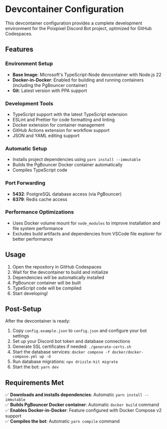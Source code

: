 # Devcontainer Configuration

This devcontainer configuration provides a complete development environment for the Poixpixel Discord Bot project, optimized for GitHub Codespaces.

## Features

### Environment Setup

- **Base Image**: Microsoft's TypeScript-Node devcontainer with Node.js 22
- **Docker-in-Docker**: Enabled for building and running containers (including the PgBouncer container)
- **Git**: Latest version with PPA support

### Development Tools

- TypeScript support with the latest TypeScript extension
- ESLint and Prettier for code formatting and linting
- Docker extension for container management
- GitHub Actions extension for workflow support
- JSON and YAML editing support

### Automatic Setup

- Installs project dependencies using `yarn install --immutable`
- Builds the PgBouncer Docker container automatically
- Compiles TypeScript code

### Port Forwarding

- **5432**: PostgreSQL database access (via PgBouncer)
- **6379**: Redis cache access

### Performance Optimizations

- Uses Docker volume mount for `node_modules` to improve installation and file system performance
- Excludes build artifacts and dependencies from VSCode file explorer for better performance

## Usage

1. Open the repository in GitHub Codespaces
2. Wait for the devcontainer to build and initialize
3. Dependencies will be automatically installed
4. PgBouncer container will be built
5. TypeScript code will be compiled
6. Start developing!

## Post-Setup

After the devcontainer is ready:

1. Copy `config.example.json` to `config.json` and configure your bot settings
2. Set up your Discord bot token and database connections
3. Generate SSL certificates if needed: `./generate-certs.sh`
4. Start the database services: `docker compose -f docker/docker-compose.yml up -d`
5. Run database migrations: `npx drizzle-kit migrate`
6. Start the bot: `yarn dev`

## Requirements Met

✅ **Downloads and installs dependencies**: Automatic `yarn install --immutable`  
✅ **Builds PgBouncer Docker container**: Automatic `docker build` command  
✅ **Enables Docker-in-Docker**: Feature configured with Docker Compose v2 support  
✅ **Compiles the bot**: Automatic `yarn compile` command
